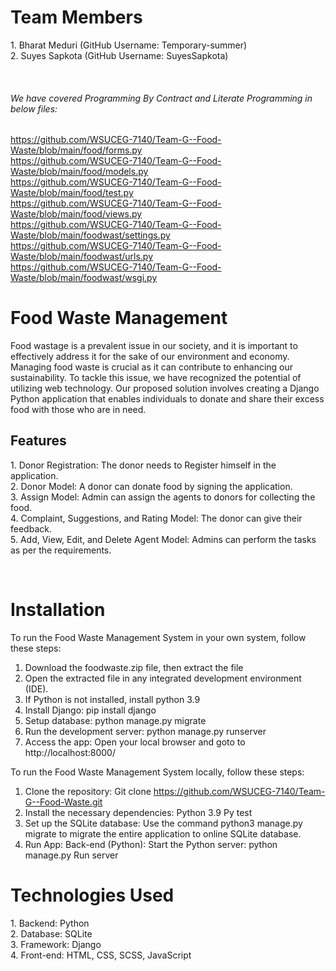 <h1> Team Members </h1>
1. Bharat Meduri (GitHub Username: Temporary-summer)<br>
2. Suyes Sapkota (GitHub Username: SuyesSapkota)

<br><h6>We have covered Programming By Contract and Literate Programming in below files:</h6>

https://github.com/WSUCEG-7140/Team-G--Food-Waste/blob/main/food/forms.py<br>
https://github.com/WSUCEG-7140/Team-G--Food-Waste/blob/main/food/models.py<br>
https://github.com/WSUCEG-7140/Team-G--Food-Waste/blob/main/food/test.py<br>
https://github.com/WSUCEG-7140/Team-G--Food-Waste/blob/main/food/views.py<br>
https://github.com/WSUCEG-7140/Team-G--Food-Waste/blob/main/foodwast/settings.py<br>
https://github.com/WSUCEG-7140/Team-G--Food-Waste/blob/main/foodwast/urls.py<br>
https://github.com/WSUCEG-7140/Team-G--Food-Waste/blob/main/foodwast/wsgi.py<br>


<h1>Food Waste Management</h1>

Food wastage is a prevalent issue in our society, and it is important to effectively address it for the sake of our environment and economy. Managing food waste is crucial as it can contribute to enhancing our sustainability. To tackle this issue, we have recognized the potential of utilizing web technology. Our proposed solution involves creating a Django Python application that enables individuals to donate and share their excess food with those who are in need.


<h2>Features</h2>
1.	Donor Registration: The donor needs to Register himself in the application.<br>
2.	Donor Model: A donor can donate food by signing the application.<br>
3.	Assign Model: Admin can assign the agents to donors for collecting the food.<br>
4.	Complaint, Suggestions, and Rating Model: The donor can give their feedback.<br>
5.	Add, View, Edit, and Delete Agent Model: Admins can perform the tasks as per the requirements.<br>


<br><h1>Installation</h1>
To run the Food Waste Management System in your own system, follow these steps:
1.	Download the foodwaste.zip file, then extract the file
2.	Open the extracted file in any integrated development environment (IDE).
3.	If Python is not installed, install python 3.9
4.	Install Django: pip install django
5.	Setup database: python manage.py migrate
6.	Run the development server: python manage.py runserver
7.	Access the app: Open your local browser and goto to http://localhost:8000/

To run the Food Waste Management System locally, follow these steps:
1.	Clone the repository:
Git clone https://github.com/WSUCEG-7140/Team-G--Food-Waste.git
2.	Install the necessary dependencies:
Python 3.9
Py test
3.	Set up the SQLite database:
Use the command python3 manage.py migrate to migrate the entire application to online SQLite database.
4.	Run App: Back-end (Python):
Start the Python server: python manage.py Run server

<h1>Technologies Used</h1>
1.	Backend: Python<br>
2.	Database: SQLite<br>
3.	Framework: Django<br>
4.	Front-end: HTML, CSS, SCSS, JavaScript<br>



